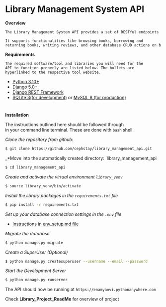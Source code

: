 # Library Management System API
   __Overview__  
```
The Library Management System API provides a set of RESTful endpoints 
    
It supports functionalities like browsing books, borrowing and
returning books, writing reviews, and other database CRUD actions on b
```
__Requirements__    

    The required software/tool and libraries you will need for the  
    API to function properly are listed below. The bullets are  
    hyperlinked to the respective tool website.

- [Python 3.10+](https://www.python.org/downloads/release/python-3100/)
- [Django 5.0+](https://www.djangoproject.com/download/)
- [Django REST Framework](https://www.django-rest-framework.org/)
- [SQLite 3(for development)](https://www.sqlite.org/download.html) or [MySQL 8 (for production)](https://dev.mysql.com/downloads/installer/)

#
__Installation__    

The instructions outlined here should be followed through   
in your command line terminal. These are done with `bash` shell.

_*Clone the repository from github:*_ 
```bash
$ git clone https://github.com/cephstay/library_management_api.git
```

_*Move into the automatically created directory: `library_management_api
```bash
$ cd library_management_api
```

_*Create and activate the virtual environment `library_venv`*_
```bash
$ source library_venv/bin/activate
```

_*Install the library packages in the `requirements.txt` file*_
```bash
$ pip install -r requirements.txt
```

_*Set up your database connection settings in the `.env` file*_

- [Instructions in env_setup.md file](https://github.com/cephastay/library_management_api/blob/main/LMS/env_setup.md)

_*Migrate the database*_
```bash
$ python manage.py migrate
```

_*Create a SuperUser (Optional)*_
```bash
$ python manage.py createsuperuser --username --email --password
```

_*Start the Development Server*_
```bash
$ python manage.py runserver
```

The API should now be running at `https://enamyaovi.pythonanywhere.com`

Check __Library_Project_ReadMe__ for overview of project
